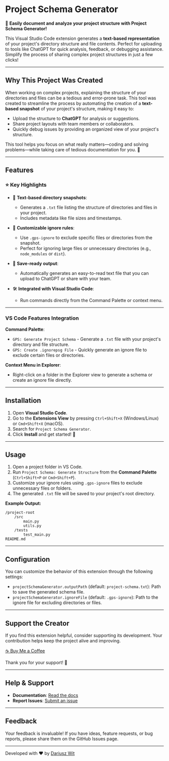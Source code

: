 
# Project Schema Generator

🚀 **Easily document and analyze your project structure with Project Schema Generator!**

This Visual Studio Code extension generates a **text-based representation** of your project's directory structure and file contents. Perfect for uploading to tools like ChatGPT for quick analysis, feedback, or debugging assistance. Simplify the process of sharing complex project structures in just a few clicks!

---

## **Why This Project Was Created**

When working on complex projects, explaining the structure of your directories and files can be a tedious and error-prone task. This tool was created to streamline the process by automating the creation of a **text-based snapshot** of your project's structure, making it easy to:
- Upload the structure to **ChatGPT** for analysis or suggestions.
- Share project layouts with team members or collaborators.
- Quickly debug issues by providing an organized view of your project's structure.

This tool helps you focus on what really matters—coding and solving problems—while taking care of tedious documentation for you. 🚀

---

## **Features**

### ⭐ Key Highlights
- 📄 **Text-based directory snapshots**:
  - Generates a `.txt` file listing the structure of directories and files in your project.
  - Includes metadata like file sizes and timestamps.

- 📝 **Customizable ignore rules**:
  - Use `.gps-ignore` to exclude specific files or directories from the snapshot.
  - Perfect for ignoring large files or unnecessary directories (e.g., `node_modules` or `dist`).

- 💾 **Save-ready output**:
  - Automatically generates an easy-to-read text file that you can upload to ChatGPT or share with your team.

- 🛠️ **Integrated with Visual Studio Code**:
  - Run commands directly from the Command Palette or context menu.

---

### **VS Code Features Integration**

**Command Palette**:
- `GPS: Generate Project Schema` - Generate a `.txt` file with your project's directory and file structure.
- `GPS: Create .ignorepsg File` - Quickly generate an ignore file to exclude certain files or directories.

**Context Menu in Explorer**:
- Right-click on a folder in the Explorer view to generate a schema or create an ignore file directly.

---

## **Installation**

1. Open **Visual Studio Code**.
2. Go to the **Extensions View** by pressing `Ctrl+Shift+X` (Windows/Linux) or `Cmd+Shift+X` (macOS).
3. Search for `Project Schema Generator`.
4. Click **Install** and get started! 🚀

---

## **Usage**

1. Open a project folder in VS Code.
2. Run `Project Schema: Generate Structure` from the **Command Palette** (`Ctrl+Shift+P` or `Cmd+Shift+P`).
3. Customize your ignore rules using `.gps-ignore` files to exclude unnecessary files or folders.
4. The generated `.txt` file will be saved to your project's root directory.

**Example Output:**
```
/project-root
    /src
        main.py
        utils.py
    /tests
        test_main.py
README.md
```

---

## **Configuration**

You can customize the behavior of this extension through the following settings:

- `projectSchemaGenerator.outputPath` (default: `project-schema.txt`): Path to save the generated schema file.
- `projectSchemaGenerator.ignoreFile` (default: `.gps-ignore`): Path to the ignore file for excluding directories or files.

---

## **Support the Creator**

If you find this extension helpful, consider supporting its development. Your contribution helps keep the project alive and improving. 

[☕ Buy Me a Coffee](https://www.buymeacoffee.com/dariuszwit)

Thank you for your support! 💖

---

## **Help & Support**

- **Documentation**: [Read the docs](https://github.com/dariuszwit/project-schema-generator#readme)
- **Report Issues**: [Submit an issue](https://github.com/dariuszwit/project-schema-generator/issues)

---

## **Feedback**

Your feedback is invaluable! If you have ideas, feature requests, or bug reports, please share them on the GitHub Issues page.

---

Developed with ❤️ by [Dariusz Wit](https://github.com/dariuszwit)
